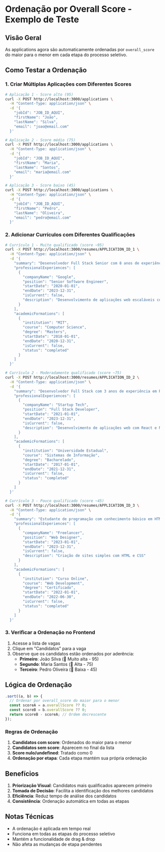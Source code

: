 # Ordenação por Overall Score - Exemplo de Teste

## Visão Geral

As applications agora são automaticamente ordenadas por `overall_score` do maior para o menor em cada etapa do processo seletivo.

## Como Testar a Ordenação

### 1. Criar Múltiplas Aplicações com Diferentes Scores

```bash
# Aplicação 1 - Score alto (95)
curl -X POST http://localhost:3000/applications \
  -H "Content-Type: application/json" \
  -d '{
    "jobId": "JOB_ID_AQUI",
    "firstName": "João",
    "lastName": "Silva",
    "email": "joao@email.com"
  }'

# Aplicação 2 - Score médio (75)
curl -X POST http://localhost:3000/applications \
  -H "Content-Type: application/json" \
  -d '{
    "jobId": "JOB_ID_AQUI",
    "firstName": "Maria",
    "lastName": "Santos",
    "email": "maria@email.com"
  }'

# Aplicação 3 - Score baixo (45)
curl -X POST http://localhost:3000/applications \
  -H "Content-Type: application/json" \
  -d '{
    "jobId": "JOB_ID_AQUI",
    "firstName": "Pedro",
    "lastName": "Oliveira",
    "email": "pedro@email.com"
  }'
```

### 2. Adicionar Currículos com Diferentes Qualificações

```bash
# Currículo 1 - Muito qualificado (score ~95)
curl -X POST http://localhost:3000/resumes/APPLICATION_ID_1 \
  -H "Content-Type: application/json" \
  -d '{
    "summary": "Desenvolvedor Full Stack Senior com 8 anos de experiência em React, Node.js, TypeScript, AWS, Docker, Kubernetes",
    "professionalExperiences": [
      {
        "companyName": "Google",
        "position": "Senior Software Engineer",
        "startDate": "2020-01-01",
        "endDate": "2023-12-31",
        "isCurrent": false,
        "description": "Desenvolvimento de aplicações web escaláveis com React, Node.js, TypeScript, AWS, Docker, Kubernetes"
      }
    ],
    "academicFormations": [
      {
        "institution": "MIT",
        "course": "Computer Science",
        "degree": "Masters",
        "startDate": "2018-01-01",
        "endDate": "2020-12-31",
        "isCurrent": false,
        "status": "completed"
      }
    ]
  }'

# Currículo 2 - Moderadamente qualificado (score ~75)
curl -X POST http://localhost:3000/resumes/APPLICATION_ID_2 \
  -H "Content-Type: application/json" \
  -d '{
    "summary": "Desenvolvedor Full Stack com 3 anos de experiência em React e Node.js",
    "professionalExperiences": [
      {
        "companyName": "Startup Tech",
        "position": "Full Stack Developer",
        "startDate": "2021-01-01",
        "endDate": "2023-12-31",
        "isCurrent": false,
        "description": "Desenvolvimento de aplicações web com React e Node.js"
      }
    ],
    "academicFormations": [
      {
        "institution": "Universidade Estadual",
        "course": "Sistemas de Informação",
        "degree": "Bacharelado",
        "startDate": "2017-01-01",
        "endDate": "2021-12-31",
        "isCurrent": false,
        "status": "completed"
      }
    ]
  }'

# Currículo 3 - Pouco qualificado (score ~45)
curl -X POST http://localhost:3000/resumes/APPLICATION_ID_3 \
  -H "Content-Type: application/json" \
  -d '{
    "summary": "Estudante de programação com conhecimento básico em HTML e CSS",
    "professionalExperiences": [
      {
        "companyName": "Freelancer",
        "position": "Web Designer",
        "startDate": "2023-01-01",
        "endDate": "2023-12-31",
        "isCurrent": false,
        "description": "Criação de sites simples com HTML e CSS"
      }
    ],
    "academicFormations": [
      {
        "institution": "Curso Online",
        "course": "Web Development",
        "degree": "Certificado",
        "startDate": "2022-01-01",
        "endDate": "2022-06-30",
        "isCurrent": false,
        "status": "completed"
      }
    ]
  }'
```

### 3. Verificar a Ordenação no Frontend

1. Acesse a lista de vagas
2. Clique em "Candidatos" para a vaga
3. Observe que os candidatos estão ordenados por aderência:
   - **Primeiro**: João Silva (🔵 Muito alta - 95)
   - **Segundo**: Maria Santos (🔷 Alta - 75)
   - **Terceiro**: Pedro Oliveira (🔴 Baixa - 45)

## Lógica de Ordenação

```typescript
.sort((a, b) => {
  // Ordenar por overall_score do maior para o menor
  const scoreA = a.overallScore ?? 0;
  const scoreB = b.overallScore ?? 0;
  return scoreB - scoreA; // Ordem decrescente
});
```

### Regras de Ordenação

1. **Candidatos com score**: Ordenados do maior para o menor
2. **Candidatos sem score**: Aparecem no final da lista
3. **Score nulo/undefined**: Tratado como 0
4. **Ordenação por etapa**: Cada etapa mantém sua própria ordenação

## Benefícios

1. **Priorização Visual**: Candidatos mais qualificados aparecem primeiro
2. **Tomada de Decisão**: Facilita a identificação dos melhores candidatos
3. **Eficiência**: Reduz tempo de análise dos candidatos
4. **Consistência**: Ordenação automática em todas as etapas

## Notas Técnicas

- A ordenação é aplicada em tempo real
- Funciona em todas as etapas do processo seletivo
- Mantém a funcionalidade de drag & drop
- Não afeta as mudanças de etapa pendentes
